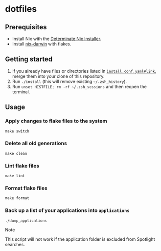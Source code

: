 # dotfiles

## Prerequisites

- Install Nix with the [Determinate Nix Installer](https://github.com/DeterminateSystems/nix-installer).
- Install [nix-darwin](https://github.com/LnL7/nix-darwin) with flakes.

## Getting started

1. If you already have files or directories listed in [`install.conf.yaml#link`](./install.conf.yaml), merge them into your clone of this repository.
2. Run `./install` (this will remove existing `~/.zsh_history`).
3. Run `unset HISTFILE; rm -rf ~/.zsh_sessions` and then reopen the terminal.

## Usage

### Apply changes to flake files to the system

```shell
make switch
```

### Delete all old generations

```shell
make clean
```

### Lint flake files

```shell
make lint
```

### Format flake files

```shell
make format
```

### Back up a list of your applications into `applications`

```shell
./dump_applications
```

> [!NOTE]
> This script will not work if the application folder is excluded from Spotlight searches.
